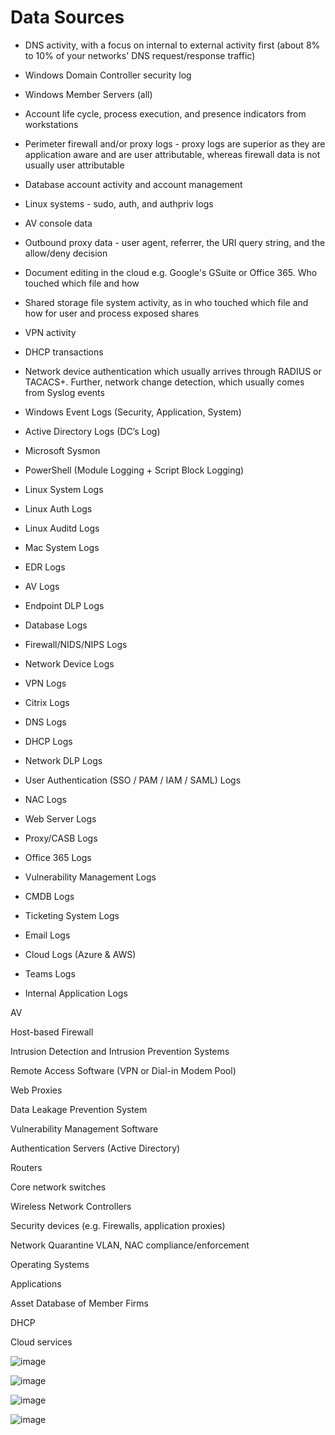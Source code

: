 # Data Sources

- DNS activity, with a focus on internal to external activity first (about 8% to 10% of your networks' DNS request/response traffic)
- Windows Domain Controller security log
- Windows Member Servers (all)
- Account life cycle, process execution, and presence indicators from workstations
- Perimeter firewall and/or proxy logs - proxy logs are superior as they are application aware and are user attributable, whereas firewall data is not usually user attributable
- Database account activity and account management
- Linux systems - sudo, auth, and authpriv logs
- AV console data
- Outbound proxy data - user agent, referrer, the URI query string, and the allow/deny decision
- Document editing in the cloud e.g. Google's GSuite or Office 365. Who touched which file and how
- Shared storage file system activity, as in who touched which file and how for user and process exposed shares
- VPN activity
- DHCP transactions
- Network device authentication which usually arrives through RADIUS or TACACS+. Further, network change detection, which usually comes from Syslog events

- Windows Event Logs (Security, Application, System)
- Active Directory Logs (DC’s Log)
- Microsoft Sysmon
- PowerShell (Module Logging + Script Block Logging)
- Linux System Logs
- Linux Auth Logs
- Linux Auditd Logs
- Mac System Logs
- EDR Logs
- AV Logs
- Endpoint DLP Logs
- Database Logs
- Firewall/NIDS/NIPS Logs
- Network Device Logs
- VPN Logs
- Citrix Logs
- DNS Logs
- DHCP Logs
- Network DLP Logs
- User Authentication (SSO / PAM / IAM / SAML) Logs
- NAC Logs
- Web Server Logs
- Proxy/CASB Logs
- Office 365 Logs
- Vulnerability Management Logs
- CMDB Logs
- Ticketing System Logs
- Email Logs
- Cloud Logs (Azure & AWS)
- Teams Logs
- Internal Application Logs


AV

Host-based Firewall
 
Intrusion Detection and Intrusion Prevention Systems

Remote Access Software (VPN or Dial-in Modem Pool)

Web Proxies

Data Leakage Prevention System

Vulnerability Management Software

Authentication Servers (Active Directory)

Routers

Core network switches

Wireless Network Controllers

Security devices (e.g. Firewalls, application proxies)

Network Quarantine VLAN, NAC compliance/enforcement

Operating Systems

Applications

Asset Database of Member Firms

DHCP

Cloud services

![image](https://user-images.githubusercontent.com/31498830/194526686-5cb023c8-80a3-4406-b0e9-5b022f8e1b7f.png)

![image](https://user-images.githubusercontent.com/31498830/194528404-cd2319b2-afcd-4ab3-8f0b-623a550b7a87.png)

![image](https://user-images.githubusercontent.com/31498830/194529020-ea98f912-dfe7-41a9-9dcf-a0fcc2a325bf.png)

![image](https://user-images.githubusercontent.com/31498830/194528515-e2eaf403-6333-40ac-bdd8-eb7232f54c97.png)

